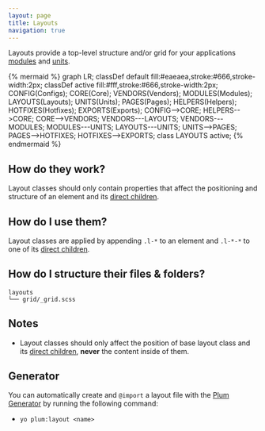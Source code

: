 ```yaml
---
layout: page
title: Layouts
navigation: true
---
```


Layouts provide a top-level structure and/or grid for your applications [modules](modules.html) and [units](units.html).

{% mermaid %}
graph LR;
    classDef default fill:#eaeaea,stroke:#666,stroke-width:2px;
    classDef active fill:#fff,stroke:#666,stroke-width:2px;
    CONFIG(Configs);
    CORE(Core);
    VENDORS(Vendors);
    MODULES(Modules);
    LAYOUTS(Layouts);
    UNITS(Units);
    PAGES(Pages);
    HELPERS(Helpers);
    HOTFIXES(Hotfixes);
    EXPORTS(Exports);
    CONFIG-->CORE;
    HELPERS-->CORE;
    CORE-->VENDORS;
    VENDORS---LAYOUTS;
    VENDORS---MODULES;
    MODULES---UNITS;
    LAYOUTS---UNITS;
    UNITS-->PAGES;
    PAGES-->HOTFIXES;
    HOTFIXES-->EXPORTS;
    class LAYOUTS active;
{% endmermaid %}

## How do they work?

Layout classes should only contain properties that affect the positioning and structure of an element and its [direct children](https://developer.mozilla.org/en-US/docs/Web/CSS/Child_selectors).

## How do I use them?

Layout classes are applied by appending `.l-*` to an element and `.l-*-*` to one of its [direct children](https://developer.mozilla.org/en-US/docs/Web/CSS/Child_selectors).

## How do I structure their files & folders?

```text
layouts
└── grid/_grid.scss
```

## Notes

- Layout classes should only affect the position of base layout class and its [direct children](https://developer.mozilla.org/en-US/docs/Web/CSS/Child_selectors), **never** the content inside of them.

## Generator

You can automatically create and `@import` a layout file with the [Plum Generator](https://github.com/plum-css/generator-plum) by running the following command:

- `yo plum:layout <name>`
